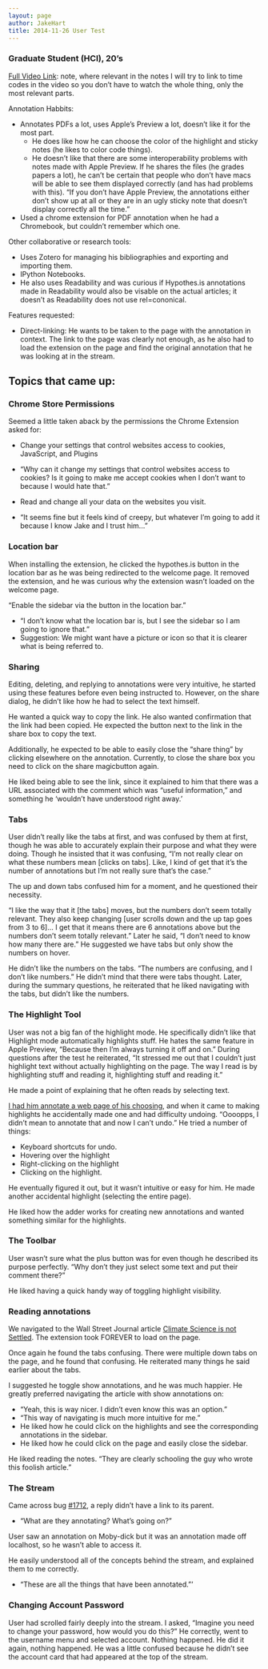```yaml
---
layout: page
author: JakeHart
title: 2014-11-26 User Test
---
```



### Graduate Student (HCI), 20’s

[Full Video Link](http://youtu.be/TsqrMx4O1Pk): note, where relevant in the notes I will try to link to time codes in the video so you don’t have to watch the whole thing, only the most relevant parts.

Annotation Habbits:

-   Annotates PDFs a lot, uses Apple’s Preview a lot, doesn’t like it
    for the most part.
    -   He does like how he can choose the color of the highlight and sticky
    notes (he likes to color code things).
    -   He doesn’t like that there are some interoperability problems with
    notes made with Apple Preview. If he shares the files (he grades
    papers a lot), he can’t be certain that people who don’t have macs
    will be able to see them displayed correctly (and has had problems
    with this). “If you don’t have Apple Preview, the annotations either
    don’t show up at all or they are in an ugly sticky note that doesn’t
    display correctly all the time.”
-   Used a chrome extension for PDF annotation when he had a Chromebook,
    but couldn’t remember which one.

Other collaborative or research tools:

-   Uses Zotero for managing his bibliographies and exporting and
    importing them.
-   IPython Notebooks.
-   He also uses Readability and was curious if Hypothes.is annotations
    made in Readability would also be visable on the actual articles; it
    doesn’t as Readability does not use rel=cononical.

Features requested:

-   Direct-linking: He wants to be taken to the page with the annotation
    in context. The link to the page was clearly not enough, as he also
    had to load the extension on the page and find the original
    annotation that he was looking at in the stream.

## Topics that came up:

### Chrome Store Permissions

Seemed a little taken aback by the permissions the Chrome Extension
asked for:

-   Change your settings that control websites access to cookies,
    JavaScript, and Plugins

-   “Why can it change my settings that control websites access to
    cookies? Is it going to make me accept cookies when I don’t want to
    because I would hate that.”

-   Read and change all your data on the websites you visit.

-   “It seems fine but it feels kind of creepy, but whatever I’m going
    to add it because I know Jake and I trust him...”

### Location bar

When installing the extension, he clicked the hypothes.is button in the
location bar as he was being redirected to the welcome page. It removed
the extension, and he was curious why the extension wasn’t loaded on the
welcome page.

“Enable the sidebar via the button in the location bar.”

-   “I don’t know what the location bar is, but I see the sidebar so I
    am going to ignore that.”
-   Suggestion: We might want have a picture or icon so that it is
    clearer what is being referred to.

### Sharing

Editing, deleting, and replying to annotations were very intuitive, he
started using these features before even being instructed to. However,
on the share dialog, he didn’t like how he had to select the text
himself.

He wanted a quick way to copy the link. He also wanted confirmation that
the link had been copied. He expected the button next to the link in the
share box to copy the text.

Additionally, he expected to be able to easily close the “share thing”
by clicking elsewhere on the annotation. Currently, to close the share
box you need to click on the share magicbutton again.

He liked being able to see the link, since it explained to him that
there was a URL associated with the comment which was “useful
information,” and something he ‘wouldn’t have understood right away.’

### Tabs

User didn’t really like the tabs at first, and was confused by them at
first, though he was able to accurately explain their purpose and what
they were doing. Though he insisted that it was confusing, “I’m not
really clear on what these numbers mean [clicks on tabs]. Like, I kind
of get that it’s the number of annotations but I’m not really sure
that’s the case.”

The up and down tabs confused him for a moment, and he questioned their
necessity.

“I like the way that it [the tabs] moves, but the numbers don’t seem
totally relevant. They also keep changing [user scrolls down and the up
tap goes from 3 to 6]... I get that it means there are 6 annotations
above but the numbers don’t seem totally relevant.” Later he said, “I
don’t need to know how many there are.” He suggested we have tabs but
only show the numbers on hover.

He didn’t like the numbers on the tabs. “The numbers are confusing, and
I don’t like numbers.” He didn’t mind that there were tabs thought.
Later, during the summary questions, he reiterated that he liked
navigating with the tabs, but didn’t like the numbers.

### The Highlight Tool

User was not a big fan of the highlight mode. He specifically didn’t
like that Highlight mode automatically highlights stuff. He hates the
same feature in Apple Preview, “Because then I’m always turning it off
and on.” During questions after the test he reiterated, “It stressed me
out that I couldn’t just highlight text without actually highlighting on
the page. The way I read is by highlighting stuff and reading it,
highlighting stuff and reading it.”

He made a point of explaining that he often reads by selecting text.

[I had him annotate a web page of his choosing](http://youtu.be/TsqrMx4O1Pk),
and when it came to making highlights he accidentally made one and had difficulty
undoing. “Oooopps, I didn’t mean to annotate that and now I can’t undo.” He tried
a number of things:

-   Keyboard shortcuts for undo.
-   Hovering over the highlight
-   Right-clicking on the highlight
-   Clicking on the highlight.

He eventually figured it out, but it wasn’t intuitive or easy for him.
He made another accidental highlight (selecting the entire page).

He liked how the adder works for creating new annotations and wanted
something similar for the highlights.

### The Toolbar

User wasn’t sure what the plus button was for even though he described
its purpose perfectly. “Why don’t they just select some text and put
their comment there?”

He liked having a quick handy way of toggling highlight visibility.

### Reading annotations

We navigated to the Wall Street Journal article [Climate Science is not
Settled](http://online.wsj.com/articles/climate-science-is-not-settled-1411143565
).
The extension took FOREVER to load on the page.

Once again he found the tabs confusing. There were multiple down tabs on
the page, and he found that confusing. He reiterated many things he said
earlier about the tabs.

I suggested he toggle show annotations, and he was much happier. He
greatly preferred navigating the article with show annotations on:

-   “Yeah, this is way nicer. I didn’t even know this was an option.”
-   “This way of navigating is much more intuitive for me.”
-   He liked how he could click on the highlights and see the
    corresponding annotations in the sidebar.
-   He liked how he could click on the page and easily close the
    sidebar.

He liked reading the notes. “They are clearly schooling the guy who
wrote this foolish article.”

### The Stream

Came across bug [#1712](https://github.com/hypothesis/h/issues/1712), a reply didn’t have a link to its parent.

-   “What are they annotating? What’s going on?”

User saw an annotation on Moby-dick but it was an annotation made off
localhost, so he wasn’t able to access it.

He easily understood all of the concepts behind the stream, and
explained them to me correctly.

-   “These are all the things that have been annotated.”’

### Changing Account Password

User had scrolled fairly deeply into the stream. I asked, “Imagine you
need to change your password, how would you do this?” He correctly, went
to the username menu and selected account. Nothing happened. He did it
again, nothing happened. He was a little confused because he didn’t see
the account card that had appeared at the top of the stream.


